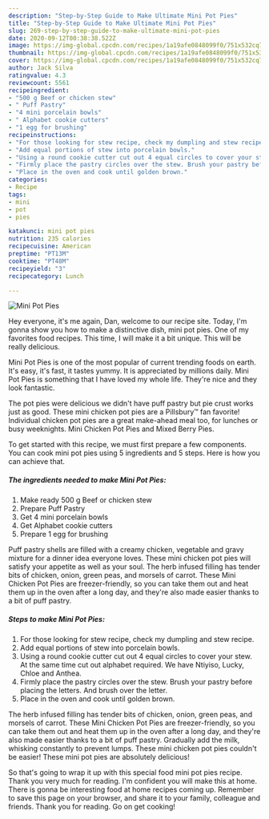 ```yaml
---
description: "Step-by-Step Guide to Make Ultimate Mini Pot Pies"
title: "Step-by-Step Guide to Make Ultimate Mini Pot Pies"
slug: 269-step-by-step-guide-to-make-ultimate-mini-pot-pies
date: 2020-09-12T00:38:38.522Z
image: https://img-global.cpcdn.com/recipes/1a19afe0848099f0/751x532cq70/mini-pot-pies-recipe-main-photo.jpg
thumbnail: https://img-global.cpcdn.com/recipes/1a19afe0848099f0/751x532cq70/mini-pot-pies-recipe-main-photo.jpg
cover: https://img-global.cpcdn.com/recipes/1a19afe0848099f0/751x532cq70/mini-pot-pies-recipe-main-photo.jpg
author: Jack Silva
ratingvalue: 4.3
reviewcount: 5561
recipeingredient:
- "500 g Beef or chicken stew"
- " Puff Pastry"
- "4 mini porcelain bowls"
- " Alphabet cookie cutters"
- "1 egg for brushing"
recipeinstructions:
- "For those looking for stew recipe, check my dumpling and stew recipe."
- "Add equal portions of stew into porcelain bowls."
- "Using a round cookie cutter cut out 4 equal circles to cover your stew. At the same time cut out alphabet required. We have Ntiyiso, Lucky, Chloe and Anthea."
- "Firmly place the pastry circles over the stew. Brush your pastry before placing the letters. And brush over the letter."
- "Place in the oven and cook until golden brown."
categories:
- Recipe
tags:
- mini
- pot
- pies

katakunci: mini pot pies 
nutrition: 235 calories
recipecuisine: American
preptime: "PT13M"
cooktime: "PT48M"
recipeyield: "3"
recipecategory: Lunch

---
```



![Mini Pot Pies](https://img-global.cpcdn.com/recipes/1a19afe0848099f0/751x532cq70/mini-pot-pies-recipe-main-photo.jpg)

Hey everyone, it's me again, Dan, welcome to our recipe site. Today, I'm gonna show you how to make a distinctive dish, mini pot pies. One of my favorites food recipes. This time, I will make it a bit unique. This will be really delicious.

Mini Pot Pies is one of the most popular of current trending foods on earth. It's easy, it's fast, it tastes yummy. It is appreciated by millions daily. Mini Pot Pies is something that I have loved my whole life. They're nice and they look fantastic.

The pot pies were delicious we didn&#39;t have puff pastry but pie crust works just as good. These mini chicken pot pies are a Pillsbury™ fan favorite! Individual chicken pot pies are a great make-ahead meal too, for lunches or busy weeknights. Mini Chicken Pot Pies and Mixed Berry Pies.


To get started with this recipe, we must first prepare a few components. You can cook mini pot pies using 5 ingredients and 5 steps. Here is how you can achieve that.

<!--inarticleads1-->

##### The ingredients needed to make Mini Pot Pies:

1. Make ready 500 g Beef or chicken stew
1. Prepare  Puff Pastry
1. Get 4 mini porcelain bowls
1. Get  Alphabet cookie cutters
1. Prepare 1 egg for brushing


Puff pastry shells are filled with a creamy chicken, vegetable and gravy mixture for a dinner idea everyone loves. These mini chicken pot pies will satisfy your appetite as well as your soul. The herb infused filling has tender bits of chicken, onion, green peas, and morsels of carrot. These Mini Chicken Pot Pies are freezer-friendly, so you can take them out and heat them up in the oven after a long day, and they&#39;re also made easier thanks to a bit of puff pastry. 

<!--inarticleads2-->

##### Steps to make Mini Pot Pies:

1. For those looking for stew recipe, check my dumpling and stew recipe.
1. Add equal portions of stew into porcelain bowls.
1. Using a round cookie cutter cut out 4 equal circles to cover your stew. At the same time cut out alphabet required. We have Ntiyiso, Lucky, Chloe and Anthea.
1. Firmly place the pastry circles over the stew. Brush your pastry before placing the letters. And brush over the letter.
1. Place in the oven and cook until golden brown.


The herb infused filling has tender bits of chicken, onion, green peas, and morsels of carrot. These Mini Chicken Pot Pies are freezer-friendly, so you can take them out and heat them up in the oven after a long day, and they&#39;re also made easier thanks to a bit of puff pastry. Gradually add the milk, whisking constantly to prevent lumps. These mini chicken pot pies couldn&#39;t be easier! These mini pot pies are absolutely delicious! 

So that's going to wrap it up with this special food mini pot pies recipe. Thank you very much for reading. I'm confident you will make this at home. There is gonna be interesting food at home recipes coming up. Remember to save this page on your browser, and share it to your family, colleague and friends. Thank you for reading. Go on get cooking!
